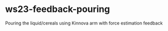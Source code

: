 # ws23-feedback-pouring
Pouring the liquid/cereals using Kinnova arm with force estimation feedback
